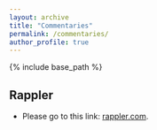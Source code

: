 ```yaml
---
layout: archive
title: "Commentaries"
permalink: /commentaries/
author_profile: true
---
```


{% include base_path %}

Rappler
------
* Please go to this link: [rappler.com](rappler.com).